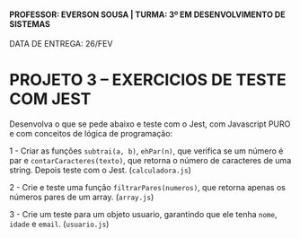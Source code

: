 #### PROFESSOR: EVERSON SOUSA | TURMA: 3º EM DESENVOLVIMENTO DE SISTEMAS

DATA DE ENTREGA: 26/FEV
# PROJETO 3 – EXERCICIOS DE TESTE COM JEST

Desenvolva o que se pede abaixo e teste com o Jest, com Javascript PURO e com conceitos de lógica de programação:

1 - Criar as funções `subtrai(a, b)`, `ehPar(n)`, que verifica se um número é par e `contarCaracteres(texto)`, que retorna o número de caracteres de uma string. Depois teste com o Jest. (`calculadora.js`)

2 - Crie e teste uma função `filtrarPares(numeros)`, que retorna apenas os números pares de um array. (`array.js`)

3 - Crie um teste para um objeto usuario, garantindo que ele tenha `nome`, `idade` e `email`. (`usuario.js`)